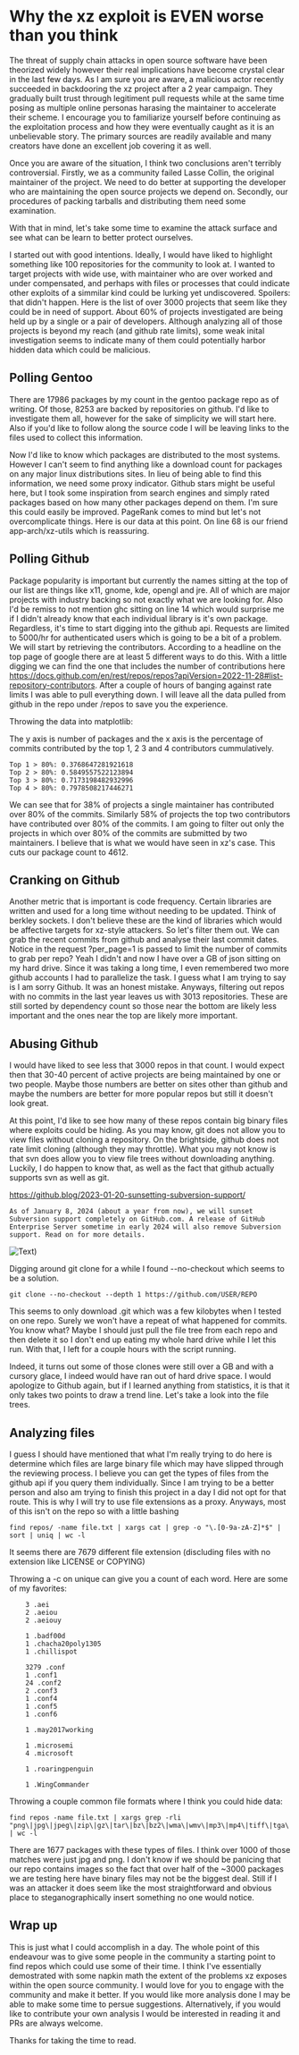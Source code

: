 # Why the xz exploit is EVEN worse than you think

The threat of supply chain attacks in open source software have been theorized widely however their real implications have become crystal clear in the last few days. As I am sure you are aware, a malicious actor recently succeeded in backdooring the xz project after a 2 year campaign. They gradually built trust through legitiment pull requests while at the same time posing as multiple online personas harasing the maintainer to accelerate their scheme. I encourage you to familiarize yourself before continuing as the exploitation process and how they were eventually caught as it is an unbelievable story. The primary sources are readily available and many creators have done an excellent job covering it as well.

Once you are aware of the situation, I think two conclusions aren't terribly controversial. Firstly, we as a community failed Lasse Collin, the original maintainer of the project. We need to do better at supporting the developer who are maintaining the open source projects we depend on. Secondly, our procedures of packing tarballs and distributing them need some examination.


With that in mind, let's take some time to examine the attack surface and see what can be learn to better protect ourselves.

I started out with good intentions. Ideally, I would have liked to highlight something like 100 repositories for the community to look at. I wanted to target projects with wide use, with maintainer who are over worked and under compensated, and perhaps with files or processes that could indicate other exploits of a simmilar kind could be lurking yet undiscovered. Spoilers: that didn't happen. Here is the list of over 3000 projects that seem like they could be in need of support. About 60% of projects investigated are being held up by a single or a pair of developers. Although analyzing all of those projects is beyond my reach (and github rate limits), some weak inital investigation seems to indicate many of them could potentially harbor hidden data which could be malicious.

## Polling Gentoo

There are 17986 packages by my count in the gentoo package repo as of writing. Of those, 8253 are backed by repositories on github. I'd like to investigate them all, however for the sake of simplicity we will start here. Also if you'd like to follow along the source code I will be leaving links to the files used to collect this information.

Now I'd like to know which packages are distributed to the most systems. However I can't seem to find anything like a download count for packages on any major linux distributions sites. In lieu of being able to find this information, we need some proxy indicator. Github stars might be useful here, but I took some inspiration from search engines and simply rated packages based on how many other packages depend on them. I'm sure this could easily be improved. PageRank comes to mind but let's not overcomplicate things. Here is our data at this point. On line 68 is our friend app-arch/xz-utils which is reassuring.

## Polling Github

Package popularity is important but currently the names sitting at the top of our list are things like x11, gnome, kde, opengl and jre. All of which are major projects with industry backing so not exactly what we are looking for. Also I'd be remiss to not mention ghc sitting on line 14 which would surprise me if I didn't already know that each individual library is it's own package. Regardless, it's time to start digging into the github api. Requests are limited to 5000/hr for authenticated users which is going to be a bit of a problem. We will start by retrieving the contributors. According to a headline on the top page of google there are at least 5 different ways to do this. With a little digging we can find the one that includes the number of contributions here https://docs.github.com/en/rest/repos/repos?apiVersion=2022-11-28#list-repository-contributors. After a couple of hours of banging against rate limits I was able to pull everything down. I will leave all the data pulled from github in the repo under /repos to save you the experience.

Throwing the data into matplotlib: 

The y axis is number of packages and the x axis is the percentage of commits contributed by the top 1, 2 3 and 4 contributors cummulatively. 
```
Top 1 > 80%: 0.3768647281921618
Top 2 > 80%: 0.5849557522123894
Top 3 > 80%: 0.7173198482932996
Top 4 > 80%: 0.7978508217446271
```
We can see that for 38% of projects a single maintainer has contributed over 80% of the commits. Similarly 58% of projects the top two contributors have contributed over 80% of the commits. I am going to filter out only the projects in which over 80% of the commits are submitted by two maintainers. I believe that is what we would have seen in xz's case.  This cuts our package count to 4612.

## Cranking on Github

Another metric that is important is code frequency. Certain libraries are written and used for a long time without needing to be updated. Think of berkley sockets. I don't believe these are the kind of libraries which would be affective targets for xz-style attackers. So let's filter them out. We can grab the recent commits from github and analyse their last commit dates. Notice in the request ?per_page=1 is passed to limit the number of commits to grab per repo? Yeah I didn't and now I have over a GB of json sitting on my hard drive. Since it was taking a long time, I even remembered two more github accounts I had to parallelize the task. I guess what I am trying to say is I am sorry Github. It was an honest mistake.  Anyways, filtering out repos with no commits in the last year leaves us with 3013 repositories. These are still sorted by dependency count so those near the bottom are likely less important and the ones near the top are likely more important.

## Abusing Github

I would have liked to see less that 3000 repos in that count. I would expect then that 30-40 percent of active projects are being maintained by one or two people. Maybe those numbers are better on sites other than github and maybe the numbers are better for more popular repos but still it doesn't look great. 

At this point, I'd like to see how many of these repos contain big binary files where exploits could be hiding. As you may know, git does not allow you to view files without cloning a repository. On the brightside, github does not rate limit cloning (although they may throttle). What you may not know is that svn does allow you to view file trees without downloading anything. Luckily, I do happen to know that, as well as the fact that github actually supports svn as well as git. 

https://github.blog/2023-01-20-sunsetting-subversion-support/
```
As of January 8, 2024 (about a year from now), we will sunset Subversion support completely on GitHub.com. A release of GitHub Enterprise Server sometime in early 2024 will also remove Subversion support. Read on for more details.
```

![Text](https://media2.giphy.com/media/v1.Y2lkPTc5MGI3NjExdGpjZ2FkcDRtZ25hYWJ1ZjcydXk5eGdtYmE1YjZ6dWhob205MG8wNSZlcD12MV9pbnRlcm5hbF9naWZfYnlfaWQmY3Q9Zw/l4FGJVMXb8qdv5qsE/giphy.gif))

Digging around git clone for a while I found --no-checkout which seems to be a solution. 
```
git clone --no-checkout --depth 1 https://github.com/USER/REPO
```

This seems to only download .git which was a few kilobytes when I tested on one repo. Surely we won't have a repeat of what happened for commits. You know what? Maybe I should just pull the file tree from each repo and then delete it so I don't end up eating my whole hard drive while I let this run. With that, I left for a couple hours with the script running.

Indeed, it turns out some of those clones were still over a GB and with a cursory glace, I indeed would have ran out of hard drive space. I would apologize to Github again, but if I learned anything from statistics, it is that it only takes two points to draw a trend line. Let's take a look into the file trees. 

## Analyzing files

I guess I should have mentioned that what I'm really trying to do here is determine which files are large binary file which may have slipped through the reviewing process. I believe you can get the types of files from the github api if you query them individually. Since I am trying to be a better person and also am trying to finish this project in a day I did not opt for that route. This is why I will try to use file extensions as a proxy. Anyways, most of this isn't on the repo so with a little bashing 
```
find repos/ -name file.txt | xargs cat | grep -o "\.[0-9a-zA-Z]*$" | sort | uniq | wc -l
```
It seems there are 7679 different file extension (discluding files with no extension like LICENSE or COPYING)

Throwing a -c on unique can give you a count of each word. Here are some of my favorites:
```
	3 .aei
	2 .aeiou
	2 .aeiouy
	  
	1 .badf00d
	1 .chacha20poly1305
	1 .chillispot
	  
	3279 .conf
	1 .conf1
	24 .conf2
	2 .conf3
	1 .conf4
	1 .conf5
	1 .conf6
	  
	1 .may2017working
	  
	1 .microsemi
	4 .microsoft
	  
	1 .roaringpenguin
	  
	1 .WingCommander
```

Throwing a couple common file formats where I think you could hide data:
```
find repos -name file.txt | xargs grep -rli "png\|jpg\|jpeg\|zip\|gz\|tar\|bz\|bz2\|wma\|wmv\|mp3\|mp4\|tiff\|tga\|svg\|flac\|obj\|zlib\|gltf\|vhd\|vhdl\|xz\|xlsx" | wc -l
```
There are 1677 packages with these types of files. I think over 1000 of those matches were just jpg and png. I don't know if we should be panicing that our repo contains images so the fact that over half of the ~3000 packages we are testing here have binary files may not be the biggest deal. Still if I was an attacker it does seem like the most straightforward and obvious place to steganographically insert something no one would notice.

## Wrap up

This is just what I could accomplish in a day. The whole point of this endeavour was to give some people in the community a starting point to find repos which could use some of their time. I think I've essentially demostrated with some napkin math the extent of the problems xz exposes within the open source community. I would love for you to engage with the community and make it better. If you would like more analysis done I may be able to make some time to persue suggestions. Alternatively, if you would like to contribute your own analysis I would be interested in reading it and PRs are always welcome. 

Thanks for taking the time to read. 

















